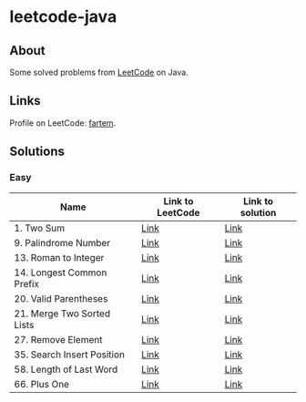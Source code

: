 # leetcode-java

## About

Some solved problems from [LeetCode](https://leetcode.com) on Java.

## Links

Profile on LeetCode: [fartem](https://leetcode.com/fartem/).

## Solutions

### Easy

| Name                       | Link to LeetCode                                              | Link to solution                               |
|----------------------------|---------------------------------------------------------------|------------------------------------------------|
| 1. Two Sum                 | [Link](https://leetcode.com/problems/two-sum/)                | [Link](./lib/easy/two_sum.dart)                |
| 9. Palindrome Number       | [Link](https://leetcode.com/problems/palindrome-number/)      | [Link](./lib/easy/palindrome_number.dart)      |
| 13. Roman to Integer       | [Link](https://leetcode.com/problems/roman-to-integer/)       | [Link](./lib/easy/roman_to_integer.dart)       |
| 14. Longest Common Prefix  | [Link](https://leetcode.com/problems/longest-common-prefix/)  | [Link](./lib/easy/longest_common_prefix.dart)  |
| 20. Valid Parentheses      | [Link](https://leetcode.com/problems/valid-parentheses/)      | [Link](./lib/easy/valid_parentheses.dart)      |
| 21. Merge Two Sorted Lists | [Link](https://leetcode.com/problems/merge-two-sorted-lists/) | [Link](./lib/easy/merge_two_sorted_lists.dart) |
| 27. Remove Element         | [Link](https://leetcode.com/problems/remove-element/)         | [Link](./lib/easy/remove_element.dart)         |
| 35. Search Insert Position | [Link](https://leetcode.com/problems/search-insert-position/) | [Link](./lib/easy/search_insert_position.dart) |
| 58. Length of Last Word    | [Link](https://leetcode.com/problems/length-of-last-word/)    | [Link](./lib/easy/length_of_last_word.dart)    |
| 66. Plus One               | [Link](https://leetcode.com/problems/plus-one/)               | [Link](./lib/easy/plus_one.dart)               |
